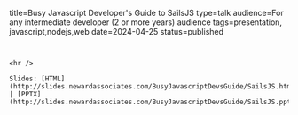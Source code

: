 title=Busy Javascript Developer's Guide to SailsJS
type=talk
audience=For any intermediate developer (2 or more years) audience
tags=presentation, javascript,nodejs,web
date=2024-04-25
status=published
~~~~~~

    
<hr />

Slides: [HTML](http://slides.newardassociates.com/BusyJavascriptDevsGuide/SailsJS.html) | [PPTX](http://slides.newardassociates.com/BusyJavascriptDevsGuide/SailsJS.pptx)
